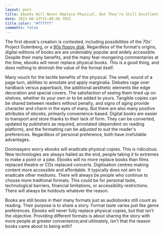 ```yaml
---
layout: post
title: Ebooks Will Never Replace Physical, But They're Still Excellent
date: 2023-06-23T15:00:58.705Z
title_color: "#ffffff"
comments: false
---
```

The first ebook's creation is contested,  including possibilities of the 70s' Project Gutenberg, or a [90s floppy disk](https://www.theguardian.com/books/2014/mar/12/ebooks-begin-medium-reading-peter-james). Regardless of the format's origins, digital editions of books are are undeniably popular and widely accessible. Despite their many benefits, and the many fear-mongering commentaries at the time, ebooks will never replace physical books. This is a good thing, and does nothing to diminish the value of the format itself.

Many vouch for the tactile benefits of the physical. The smell, sound of a page turn, abilities to annotate and apply marginalia. Debates rage over hardback versus paperback, the additional aesthetic elements like edge decoration and special covers. The satisfaction of seeing them lined up on shelves, whether its your own or to be added to yours. Tangible copies can be shared between readers without penalty, and signs of aging provide character and charm in the eyes of many. But there are also many positive attributes of ebooks, primarily convenience-based. Digital books are easier to transport and store thanks to their lack of form. They can be converted, updated by publishers as required, annotated (dependent on reading platform), and the formatting can be adjusted to suit the reader's preferences. Regardless of personal preference, both have irrefutable advantages.

D﻿oomsayers worry ebooks will eradicate physical copies. This is ridiculous. New technologies are always hailed as the end, people taking it to extremes to make a point or a joke. Ebooks will no more replace books than films replaced theatre or CDs replaced concerts. Digitisation centres making content more accessible and affordable. It typically does not aim to eradicate other mediums. There will always be people who continue to choose more tradtional formats. This could be for personal taste, technological barriers, financial limitations, or accessibility restrictions. There will always be holdouts whatever the reason. 

B﻿ooks are still books in their many formats just as audiobooks still count as reading. Their purpose is to share a story. Format taste varies just like genre preferences. Ebooks will never fully replace physical copies, but that isn't the objective. Providing different formats is about sharing the story with more people at greater convenience;and ultimately, isn't that the reason books came about to being with?